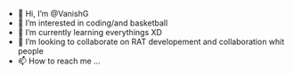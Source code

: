 - 👋 Hi, I’m @VanishG
- 👀 I’m interested in coding/and basketball
- 🌱 I’m currently learning everythings XD
- 💞️ I’m looking to collaborate on RAT developement and collaboration whit people
- 📫 How to reach me ...

<!---
VanishG/VanishG is a ✨ special ✨ repository because its `README.md` (this file) appears on your GitHub profile.
You can click the Preview link to take a look at your changes.
--->
